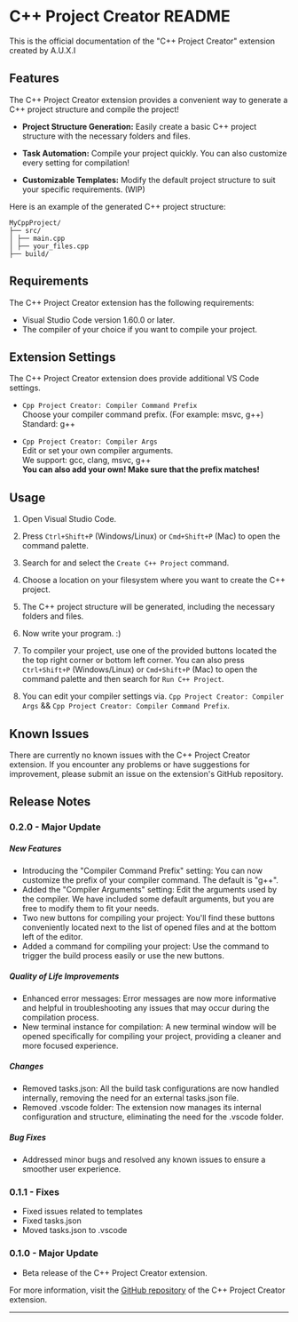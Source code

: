 # C++ Project Creator README

This is the official documentation of the "C++ Project Creator" extension
created by A.U.X.I

## Features

The C++ Project Creator extension provides a convenient way to generate a C++ project structure and compile the project!

-   **Project Structure Generation:** Easily create a basic C++ project structure with the necessary folders and files.

-   **Task Automation:** Compile your project quickly. You can also customize every setting for compilation!

-   **Customizable Templates:** Modify the default project structure to suit your specific requirements. (WIP)

Here is an example of the generated C++ project structure:

```
MyCppProject/
├── src/
│ ├── main.cpp
│ ├── your_files.cpp
├── build/
```

## Requirements

The C++ Project Creator extension has the following requirements:

-   Visual Studio Code version 1.60.0 or later.
-   The compiler of your choice if you want to compile your project.

## Extension Settings

The C++ Project Creator extension does provide additional VS Code settings.

-   `Cpp Project Creator: Compiler Command Prefix`  
    Choose your compiler command prefix. (For example: msvc, g++)  
    Standard: g++

-   `Cpp Project Creator: Compiler Args`  
    Edit or set your own compiler arguments.  
    We support: gcc, clang, msvc, g++  
    **You can also add your own! Make sure that the prefix matches!**

## Usage

1. Open Visual Studio Code.

2. Press `Ctrl+Shift+P` (Windows/Linux) or `Cmd+Shift+P` (Mac) to open the command palette.

3. Search for and select the `Create C++ Project` command.

4. Choose a location on your filesystem where you want to create the C++ project.

5. The C++ project structure will be generated, including the necessary folders and files.

6. Now write your program. :)

7. To compiler your project, use one of the provided buttons located the the top right corner or bottom left corner. You can also press `Ctrl+Shift+P` (Windows/Linux) or `Cmd+Shift+P` (Mac) to open the command palette and then search for `Run C++ Project`.

8. You can edit your compiler settings via. `Cpp Project Creator: Compiler Args` && `Cpp Project Creator: Compiler Command Prefix`.

## Known Issues

There are currently no known issues with the C++ Project Creator extension. If you encounter any problems or have suggestions for improvement, please submit an issue on the extension's GitHub repository.

## Release Notes

### 0.2.0 - Major Update

##### New Features

-   Introducing the "Compiler Command Prefix" setting: You can now customize the prefix of your compiler command. The default is "g++".
-   Added the "Compiler Arguments" setting: Edit the arguments used by the compiler. We have included some default arguments, but you are free to modify them to fit your needs.
-   Two new buttons for compiling your project: You'll find these buttons conveniently located next to the list of opened files and at the bottom left of the editor.
-   Added a command for compiling your project: Use the command to trigger the build process easily or use the new buttons.

##### Quality of Life Improvements

-   Enhanced error messages: Error messages are now more informative and helpful in troubleshooting any issues that may occur during the compilation process.
-   New terminal instance for compilation: A new terminal window will be opened specifically for compiling your project, providing a cleaner and more focused experience.

##### Changes

-   Removed tasks.json: All the build task configurations are now handled internally, removing the need for an external tasks.json file.
-   Removed .vscode folder: The extension now manages its internal configuration and structure, eliminating the need for the .vscode folder.

##### Bug Fixes

-   Addressed minor bugs and resolved any known issues to ensure a smoother user experience.

### 0.1.1 - Fixes

-   Fixed issues related to templates
-   Fixed tasks.json
-   Moved tasks.json to .vscode

### 0.1.0 - Major Update

-   Beta release of the C++ Project Creator extension.

For more information, visit the [GitHub repository](https://github.com/AuxiDev/CppProjectsCreator) of the C++ Project Creator extension.

---
